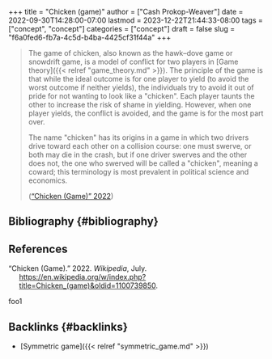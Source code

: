 +++
title = "Chicken (game)"
author = ["Cash Prokop-Weaver"]
date = 2022-09-30T14:28:00-07:00
lastmod = 2023-12-22T21:44:33-08:00
tags = ["concept", "concept"]
categories = ["concept"]
draft = false
slug = "f6a0fed6-fb7a-4c5d-b4ba-4425cf31f44a"
+++

> The game of chicken, also known as the hawk–dove game or snowdrift game, is a model of conflict for two players in [Game theory]({{< relref "game_theory.md" >}}). The principle of the game is that while the ideal outcome is for one player to yield (to avoid the worst outcome if neither yields), the individuals try to avoid it out of pride for not wanting to look like a "chicken". Each player taunts the other to increase the risk of shame in yielding. However, when one player yields, the conflict is avoided, and the game is for the most part over.
>
> The name "chicken" has its origins in a game in which two drivers drive toward each other on a collision course: one must swerve, or both may die in the crash, but if one driver swerves and the other does not, the one who swerved will be called a "chicken", meaning a coward; this terminology is most prevalent in political science and economics.
>
> (<a href="#citeproc_bib_item_1">“Chicken (Game)” 2022</a>)


## Bibliography {#bibliography}

## References

<style>.csl-entry{text-indent: -1.5em; margin-left: 1.5em;}</style><div class="csl-bib-body">
  <div class="csl-entry"><a id="citeproc_bib_item_1"></a>“Chicken (Game).” 2022. <i>Wikipedia</i>, July. <a href="https://en.wikipedia.org/w/index.php?title=Chicken_(game)&oldid=1100739850">https://en.wikipedia.org/w/index.php?title=Chicken_(game)&#38;oldid=1100739850</a>.</div>
</div>

foo1


## Backlinks {#backlinks}

-   [Symmetric game]({{< relref "symmetric_game.md" >}})
